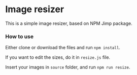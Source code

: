 # Image resizer

This is a simple image resizer, based on NPM Jimp package.

### How to use
Either clone or download the files and run `npm install`.

If you want to edit the sizes, do it in `resize.js` file.

Insert your images in `source` folder, and run `npm run resize`.

